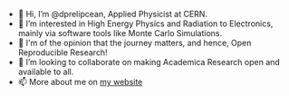 - 👋 Hi, I’m @dprelipcean, Applied Physicist at CERN.
- 👀 I’m interested in High Energy Physics and Radiation to Electronics, mainly via software tools like Monte Carlo Simulations.
- 👀 I'm of the opinion that the journey matters, and hence, Open Reproducible Research!
- 💞️ I’m looking to collaborate on making Academica Research open and available to all.
- 📫 More about me on [my website](https://dprelipcean.github.io/personal-website/)

<!---
dprelipcean/dprelipcean is a ✨ special ✨ repository because its `README.md` (this file) appears on your GitHub profile.
You can click the Preview link to take a look at your changes.
--->
